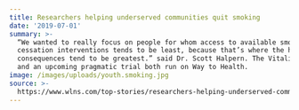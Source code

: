```yaml
---
title: Researchers helping underserved communities quit smoking
date: '2019-07-01'
summary: >-
  “We wanted to really focus on people for whom access to available smoking
  cessation interventions tends to be least, because that’s where the health
  consequences tend to be greatest.” said Dr. Scott Halpern. The Vitality study
  and an upcoming pragmatic trial both run on Way to Health.
image: /images/uploads/youth.smoking.jpg
source: >-
  https://www.wlns.com/top-stories/researchers-helping-underserved-communities-quit-smoking/
---
```


